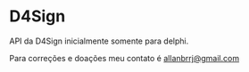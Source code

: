 # D4Sign
API da D4Sign inicialmente somente para delphi.

Para correções e doações meu contato é allanbrrj@gmail.com
